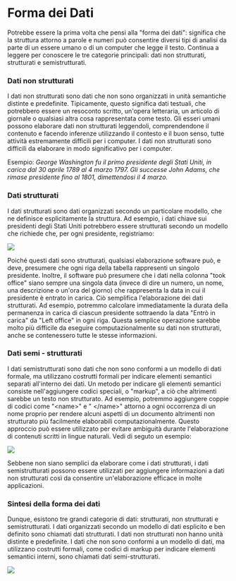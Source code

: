 # Forma dei Dati

Potrebbe essere la prima volta che pensi alla "forma dei dati": significa che la struttura attorno a parole e numeri può consentire diversi tipi di analisi da parte di un essere umano o di un computer che legge il testo. Continua a leggere per conoscere le tre categorie principali: dati non strutturati, strutturati e semistrutturati.

### Dati non strutturati

I dati non strutturati sono dati che non sono organizzati in unità semantiche distinte e predefinite. Tipicamente, questo significa dati testuali, che potrebbero essere un resoconto scritto, un'opera letteraria, un articolo di giornale o qualsiasi altra cosa rappresentata come testo. Gli esseri umani possono elaborare dati non strutturati leggendoli, comprendendone il contenuto e facendo inferenze utilizzando il contesto e il buon senso, tutte attività estremamente difficili per i computer. I dati non strutturati sono difficili da elaborare in modo significativo per i computer.&#x20;

Esempio: _George Washington fu il primo presidente degli Stati Uniti, in carica dal 30 aprile 1789 al 4 marzo 1797. Gli successe John Adams, che rimase presidente fino al 1801, dimettendosi il 4 marzo._

### Dati strutturati

I dati strutturati sono dati organizzati secondo un particolare modello, che ne definisce esplicitamente la struttura. Ad esempio, i dati chiave sui presidenti degli Stati Uniti potrebbero essere strutturati secondo un modello che richiede che, per ogni presidente, registriamo:

![](../../.gitbook/assets/screenshot-learning.edx.org-2022.03.20-20\_58\_14.png)

Poiché questi dati sono strutturati, qualsiasi elaborazione software può, e deve, presumere che ogni riga della tabella rappresenti un singolo presidente. Inoltre, il software può presumere che i dati nella colonna "took office" siano sempre una singola data (invece di dire un numero, un nome, una descrizione o un'ora del giorno) che rappresenta la data in cui il presidente è entrato in carica. Ciò semplifica l'elaborazione dei dati strutturati. Ad esempio, potremmo calcolare immediatamente la durata della permanenza in carica di ciascun presidente sottraendo la data "Entrò in carica" da "Left office" in ogni riga. Questa semplice operazione sarebbe molto più difficile da eseguire computazionalmente su dati non strutturati, anche se contenessero tutte le stesse informazioni.

### Dati semi - strutturati

I dati semistrutturati sono dati che non sono conformi a un modello di dati formale, ma utilizzano costrutti formali per indicare elementi semantici separati all'interno dei dati. Un metodo per indicare gli elementi semantici consiste nell'aggiungere codici speciali, o "markup", a ciò che altrimenti sarebbe un testo non strutturato. Ad esempio, potremmo aggiungere coppie di codici come "\<name>" e " \</name>" attorno a ogni occorrenza di un nome proprio per rendere alcuni aspetti di un documento altrimenti non strutturato più facilmente elaborabili computazionalmente. Questo approccio può essere utilizzato per evitare ambiguità durante l'elaborazione di contenuti scritti in lingue naturali. Vedi di seguto un esempio:

![](../../.gitbook/assets/screenshot-learning.edx.org-2022.03.20-21\_04\_20.png)

Sebbene non siano semplici da elaborare come i dati strutturati, i dati semistrutturati possono essere utilizzati per aggiungere informazioni a dati non strutturati così da consentire un'elaborazione efficace in molte applicazioni.

### Sintesi della forma dei dati

Dunque, esistono tre grandi categorie di dati: strutturati, non strutturati e semistrutturati. I dati organizzati secondo un modello di dati esplicito e ben definito sono chiamati dati strutturati. I dati non strutturati non hanno unità distinte e predefinite. I dati che non sono conformi a un modello di dati, ma utilizzano costrutti formali, come codici di markup per indicare elementi semantici interni, sono chiamati dati semi-strutturati.

![](https://lh3.googleusercontent.com/7zzPFf\_pMWPIf000mK0iy-HzrbIgT4o-ndEkyV9aj\_Zg7YJUE4K6snlgw5sF1IfzP-tvx2Jl4S2s5Ze\_1UmWX8OrP-zT0v4Keh3NK1KQjwTw2Gf3au6PSyLNfkGERzEO23\_VVMqd)
